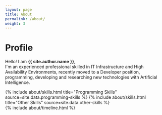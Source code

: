 ```yaml
---
layout: page
title: About
permalink: /about/
weight: 3
---
```


# **Profile**

Hello! I am **{{ site.author.name }}**,<br>
I'm an experienced professional skilled in IT Infrastructure and High Availability Environments,
recently moved to a Developer position, programming, developing and researching new technologies
with Artificial Intelligence.<br>

<div class="row">
{% include about/skills.html title="Programming Skills" source=site.data.programming-skills %}
{% include about/skills.html title="Other Skills" source=site.data.other-skills %}
</div>

<div class="row">
{% include about/timeline.html %}
</div>